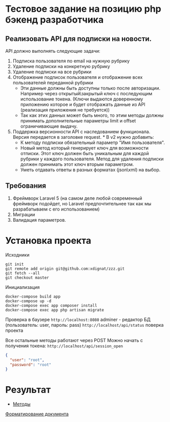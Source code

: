 # Тестовое задание на позицию php бэкенд разработчика

## Реализовать API для подписки на новости.
 
API должно выполнять следующие задачи:
1. Подписка пользователя по email на нужную рубрику
1. Удаление подписки на конкретную рубрику
1. Удаление подписки на все рубрики
1. Отображение подписок пользователя и отображение всех пользователей переданной рубрики 
   * Эти данные должны быть доступны только после авторизации. Например через открытый\закрытый ключ с последующим использование токена. 
     (Ключи выдаются доверенному приложению которое и будет отображать данные из API (реализация приложения не требуется)) 
   * Так как этих данных может быть много, то этим методы должны принимать дополнительные параметры limit и offset ограничивающие выдачу.
1. Поддержка версионности API с наследованием функционала. Версия передается в заголовке request. * В v2 нужно добавить:
   - К методу подписки обязательный параметр "Имя пользователя".
   - Новый метод который генерирует ключ для возможности отписки. 
     Этот ключ должен быть уникальным для каждой рубрики у каждого пользователя. 
     Метод для удаления подписки должен принимать этот ключ вторым параметром.
   - Уметь отдавать ответы в разных форматах (json\xml) на выбор.
 
## Требования
1. Фреймворк Laravel 5 (на самом деле любой современный фреймворк подойдет, но Laravel предпочтительнее так как мы разрабатываем с его использованием)
1. Миграции
1. Валидация параметров.


# Установка проекта
Исходники
```
git init
git remote add origin git@github.com:xdignat/zzz.git
git fetch --all
git checkout master
```
Инициализация
```
docker-compose build app
docker-compose up -d
docker-compose exec app composer install
docker-compose exec app php artisan migrate
```
Проверка в баузере
```http://localhost:8080``` adminer - редактор БД (пользователь: user, пароль: pass)
```http://localhost/api/status``` поверка проекта

Все остальные методы работают через POST
Можно начать с получения токена: ```http://localhost/api/session_open```
```json
{
  "user": "root",
  "password": "root"
}
```

# Результат

- [Методы](docs/api.md)


[Форматирование документа](https://docs.github.com/en/github/writing-on-github/basic-writing-and-formatting-syntax)
